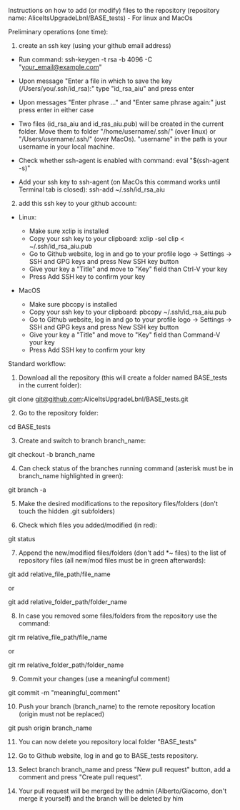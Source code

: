Instructions on how to add (or modify) files to the repository (repository name: AliceItsUpgradeLbnl/BASE_tests) - For linux and MacOs

Preliminary operations (one time):

1. create an ssh key (using your github email address)

  - Run command: ssh-keygen -t rsa -b 4096 -C "your_email@example.com"
  
  - Upon message "Enter a file in which to save the key (/Users/you/.ssh/id_rsa):" type "id_rsa_aiu" and press enter

  - Upon messages "Enter phrase ..." and "Enter same phrase again:" just press enter in either case

  - Two files (id_rsa_aiu and id_ras_aiu.pub) will be created in the current folder.
    Move them to folder "/home/username/.ssh/" (over linux) or "/Users/username/.ssh/" (over MacOs).
    "username" in the path is your username in your local machine.

  - Check whether ssh-agent is enabled with command: eval "$(ssh-agent -s)"

  - Add your ssh key to ssh-agent (on MacOs this command works until Terminal tab is closed): ssh-add ~/.ssh/id_rsa_aiu

2. add this ssh key to your github account:

  - Linux:
    - Make sure xclip is installed
    - Copy your ssh key to your clipboard: xclip -sel clip < ~/.ssh/id_rsa_aiu.pub
    - Go to Github website, log in and go to your profile logo -> Settings -> SSH and GPG keys and press New SSH key button
    - Give your key a "Title" and move to "Key" field than Ctrl-V your key
    - Press Add SSH key to confirm your key

  - MacOS
    - Make sure pbcopy is installed
    - Copy your ssh key to your clipboard: pbcopy ~/.ssh/id_rsa_aiu.pub
    - Go to Github website, log in and go to your profile logo -> Settings -> SSH and GPG keys and press New SSH key button
    - Give your key a "Title" and move to "Key" field than Command-V your key
    - Press Add SSH key to confirm your key


Standard workflow:

1. Download all the repository (this will create a folder named BASE_tests in the current folder):

  git clone git@github.com:AliceItsUpgradeLbnl/BASE_tests.git

2. Go to the repository folder:

  cd BASE_tests

3. Create and switch to branch branch_name:

  git checkout -b branch_name

4. Can check status of the branches running command (asterisk must be in branch_name highlighted in green):

  git branch -a 

5. Make the desired modifications to the repository files/folders (don't touch the hidden .git subfolders)

6. Check which files you added/modified (in red):

  git status

7. Append the new/modified files/folders (don't add *~ files) to the list of repository files (all new/mod files must be in green afterwards):

  git add relative_file_path/file_name

  or 

  git add relative_folder_path/folder_name

8. In case you removed some files/folders from the repository use the command:

  git rm relative_file_path/file_name

  or 

  git rm relative_folder_path/folder_name

9. Commit your changes (use a meaningful comment)

  git commit -m "meaningful_comment"

10. Push your branch (branch_name) to the remote repository location (origin must not be replaced)

  git push origin branch_name

11. You can now delete you repository local folder "BASE_tests"

12. Go to Github website, log in and go to BASE_tests repository.

13. Select branch branch_name and press "New pull request" button, add a comment and press "Create pull request".

14. Your pull request will be merged by the admin (Alberto/Giacomo, don't merge it yourself) and the branch will be deleted by him
